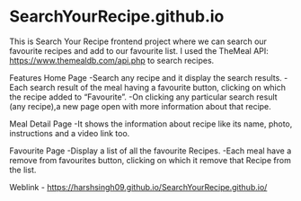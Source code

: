 # SearchYourRecipe.github.io
This is Search Your Recipe frontend project where we can search our favourite recipes and add to our favourite list.
I used the TheMeal API: https://www.themealdb.com/api.php to search recipes.


Features
Home Page
-Search any recipe and it display the search results.
-Each search result of the meal having a favourite button, clicking on which the recipe added to “Favourite”.
-On clicking any particular search result (any recipe),a new page open with more information about that recipe.

Meal Detail Page
-It shows the information about recipe like its name, photo, instructions and a video link too.

Favourite Page
-Display a list of all the favourite Recipes.
-Each meal have a remove from favourites button, clicking on which it remove that Recipe from the list.

Weblink - https://harshsingh09.github.io/SearchYourRecipe.github.io/
